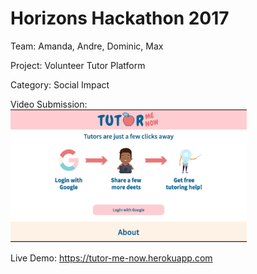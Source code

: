 # Horizons Hackathon 2017
Team: Amanda, Andre, Dominic, Max

Project: Volunteer Tutor Platform

Category: Social Impact

Video Submission:
<a href="https://cl.ly/0z1p1b3X1h1Y"> <img src="https://github.com/ajoann/Horizons-Hackathon/blob/master/public/img/screenshot.png" alt="Checkout our site!" width="75%"> </a>

Live Demo: https://tutor-me-now.herokuapp.com
